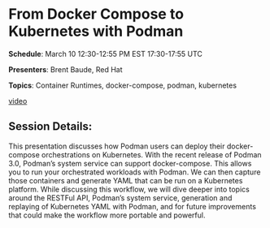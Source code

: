 # From Docker Compose to Kubernetes with Podman

**Schedule**: March 10 12:30-12:55 PM EST 17:30-17:55 UTC

**Presenters**: Brent Baude, Red Hat

**Topics**: Container Runtimes, docker-compose, podman, kubernetes

[video](https://www.youtube.com/watch?v=CxrTQnjlOsU)

## Session Details:

This presentation discusses how Podman users can deploy their docker-compose orchestrations on Kubernetes.  With the recent release of Podman 3.0, Podman’s system service can support docker-compose.  This allows you to run your orchestrated workloads with Podman.  We can then capture those containers and generate YAML that can be run on a Kubernetes platform. While discussing this workflow, we will dive deeper into topics around the RESTFul API, Podman’s system service, generation and replaying of Kubernetes YAML with Podman, and for future improvements that could make the workflow more portable and powerful.
